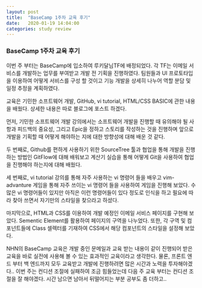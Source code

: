 ```yaml
---
layout: post
title:  "BaseCamp 1주차 교육 후기"
date:   2020-01-19 14:04:00
categories: study review
---
```


### BaseCamp 1주차 교육 후기

이번 주 부터는 BaseCamp에 입소하여 루키달님TF에 배정되었다. 각 TF는 이메일 서비스를 개발하는 업무를 부여받고 개발 전 기획을 진행하였다. 팀원들과 UI 프로토타입을 이용하여 어떻게 서비스를 구성 할 것이고 기능 개발을 상세히 나누어 역할 분담 및 일정 추정을 계획하였다.



교육은 기민한 소프트웨어 개발, GitHub, vi tutorial, HTML/CSS BASIC에 관한 내용을 배웠다. 상세한 내용은 따로 블로그에 포스트 하겠다.

먼저, 기민한 소프트웨어 개발 강의에서는 소프트웨어 개발을 진행할 때 유의해야 될 사항과 피드백의 중요성, 그리고 Epic을 정하고 스토리를 작성하는 것을 진행하며 앞으로 개발을 기획할 때 어떻게 해야하는 지에 대한 방향성에 대해 배운 것 같다.

두 번째로, Github를 편하게 사용하기 위한 SourceTree 툴과 협업을 통해 개발을 진행하는 방법인 GitFlow에 대해 배워보고 계산기 실습을 통해 어떻게 Git을 사용하여 협업을 진행해야 하는지에 대해 배웠다. 

세 번째로, vi tutorial 강의를 통해 자주 사용하는 vi 명령어 들을 배우고 vim-advanture 게임을 통해 자주 쓰이는 vi 명령어 들을 사용하여 게임을 진행해 보았다. 수많은 vi 명령어들이 있지만 아직은 이런 명령어들이 있다 정도로 인식을 하고 필요에 따라 찾아 쓰면서 자기만의 스타일을 찾으라고 하셨다.

마지막으로, HTML과 CSS를 이용하여 개발 예정인 이메일 서비스 페이지를 구현해 보았다. Sementic Element를 활용하여 페이지의 구역을 나누었다. 또한, 각 구역 및 컴포넌트들에 Class 셀렉터를 기재하여 CSS에서 해당 컴포넌트의 스타일을 설정해 보았다. 

NHN의 BaseCamp 교육은 개발 중인 문메일과 교육 받는 내용이 같이 진행되어 받은 교육을 바로 실전에 사용해 볼 수 있는 효과적인 교육이라고 생각한다. 물론, 프론트 엔드 부터 백 엔드까지 모두 교육받고 개발에 진행하려면 많은 시간과 노력을 투자해야겠다.. 이번 주는 컨디션 조절에 실패하여 조금 힘들었는데 다음 주 교육 부터는 컨디션 조절을 잘 해야겠다. 시간 남으면 남아서 뒤떨어지는 부분 공부도 좀 더하고.. 